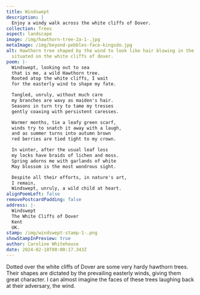 ```yaml
---
title: Windswept
description: |
  Enjoy a windy walk across the white cliffs of Dover.
collection: Trees
aspect: landscape
image: /img/hawthorn-tree-2a-1-.jpg
metaImage: /img/beyond-pebbles-face-kingsdo.jpg
alt: Hawthorn tree shaped by the wind to look like hair blowing in the wind,
  situated on the white cliffs of dover.
poem: |-
  Windswept, looking out to sea
  that is me, a wild Hawthorn tree.
  Rooted atop the white cliffs, I wait
  for the easterly wind to shape my fate.

  Tangled, unruly, without much care
  my branches are wavy as maiden's hair.
  Seasons in turn try to tame my tresses
  gently coaxing with persistent caresses.

  Warmer months, tie a leafy green scarf,
  winds try to snatch it away with a laugh,
  and as summer turns into autumn brown
  red berries are tied tight to my crown. 

  In winter, after the usual leaf loss
  my locks have braids of lichen and moss.
  Spring adorns me with garlands of white
  May blossom is the most wondrous sight.

  Despite all their efforts, in nature's art,
  I remain,
  Windswept, unruly, a wild child at heart.
alignPoemLeft: false
removePostcardPadding: false
address: |-
  Windswept
  The White Cliffs of Dover
  Kent
  UK.
stamp: /img/windswept-stamp-1-.png
showStampInPreview: true
author: Caroline Whitehouse
date: 2024-02-18T08:00:17.343Z
---
```

Dotted over the white cliffs of Dover are some very hardy hawthorn trees. Their shapes are dictated by the prevailing easterly winds, giving them great character. I can almost imagine the faces of these trees laughing back at their adversary, the wind.